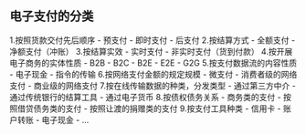 ## 电子支付的分类
1.按照货款交付先后顺序
	- 预支付
	- 即时支付
	- 后支付
2.按结算方式
	- 全额支付
	- 净额支付（冲账）
3.按结算实效
	- 实时支付
	- 非实时支付（货到付款）
4.按开展电子商务的实体性质
	- B2B
	- B2C
	- B2E
	- E2E
	- G2G
5.按支付数据流的内容性质
	- 电子现金
	- 指令的传输
6.按网络支付金额的规定规模
	- 微支付
	- 消费者级的网络支付
	- 商业级的网络支付
7.按在线传输数据的种类，分发类型
	- 通过第三方中介
	- 通过传统银行的结算工具
	- 通过电子货币
8.按债权债务关系
	- 商务类的支付
	- 按照借贷债务类的支付
	- 按照让渡的捐赠类的支付
9.按支付工具种类
	- 信用卡
	- 账户转账
	- 电子现金
	- ...

